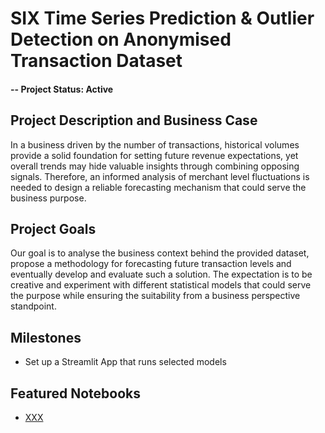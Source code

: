 # SIX Time Series Prediction & Outlier Detection on Anonymised Transaction Dataset

#### -- Project Status: Active

## Project Description and Business Case
In a business driven by the number of transactions, historical volumes provide a solid foundation for setting future revenue expectations, yet overall trends may hide valuable insights through combining opposing signals. Therefore, an informed analysis of merchant level fluctuations is needed to design a reliable forecasting mechanism that could serve the business purpose.

## Project Goals
Our goal is to analyse the business context behind the provided dataset, propose a
methodology for forecasting future transaction levels and eventually develop and evaluate such a solution. The expectation is to be creative and experiment with different statistical models that could serve the purpose while ensuring the suitability from a business perspective standpoint.

## Milestones
* Set up a Streamlit App that runs selected models

## Featured Notebooks
* [XXX](xxx/)